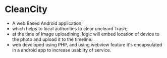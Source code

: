# CleanCity
- A web Based Android application;
- which helps to local authorities to clear uncleard Trash;
- at the time of Image uploadining, logic will embed location of device to the photo and upload it to the timeline.
- web developed using PHP, and using webview feature it's encapsulated in a android app to increase usabilty of service.
